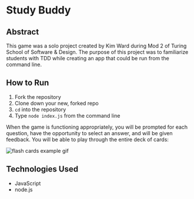 # Study Buddy

## Abstract

This game was a solo project created by Kim Ward during Mod 2 of Turing School of Software & Design. The purpose of this project was to familiarize students with TDD while creating an app that could be run from the command line.

## How to Run

1. Fork the repository
2. Clone down your new, forked repo
3. `cd` into the repository
4. Type `node index.js` from the command line

When the game is functioning appropriately, you will be prompted for each question, have the opportunity to select an answer, and will be given feedback. You will be able to play through the entire deck of cards:

![flash cards example gif](https://media.giphy.com/media/1zkb1q58eTiTH6D7wc/giphy.gif)

## Technologies Used

- JavaScript
- node.js
